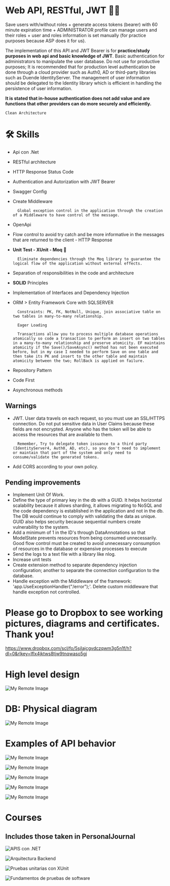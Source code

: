 # Web API, RESTful, JWT 🔑⏰
Save users with/without roles + generate access tokens (bearer) with 60 minute expiration time + ADMINISTRATOR profile can manage users and their roles + user and roles information is set manually (for practice purposes because ASP does it for us).

The implementation of this API and JWT Bearer is for **practice/study purposes in web api and basic knowledge of JWT**. Basic authentication for administrators to manipulate the user database. Do not use for productive purposes; It is recommended that for production level authentication be done through a cloud provider such as Auth0, AD or third-party libraries such as Duende IdentityServer. The management of user information should be delegated to the Identity library which is efficient in handling the persistence of user information.


**It is stated that in-house authentication does not add value and are functions that other providers can do more securely and efficiently.**

```bash
Clean Architecture
```

# 🛠 Skills
* Api con .Net
* RESTful architecture
* HTTP Response Status Code
* Authentication and Autorization with JWT Bearer
* Swagger Config
* Create Middleware

        Global exception control in the application through the creation of a Middleware to have control of the message.
* OpenApi
* Flow control to avoid try catch and be more informative in the messages that are returned to the client - HTTP Response
* **Unit Test - XUnit - Moq** 🧪
    
        Eliminate dependencies through the Moq library to guarantee the logical flow of the application without external effects.

* Separation of responsibilities in the code and architecture
* **SOLID** Principles
* Implementation of Interfaces and Dependency Injection
* ORM > Entity Framework Core with SQLSERVER

        Constraints: PK, FK, NotNull, Unique, join associative table on two tables in many-to-many relationship.

        Eager Loading

        Transactions allow you to process multiple database operations atomically so code a transaction to perform an insert on two tables in a many-to-many relationship and preserve atomicity. EF maintains atomicity if the Save()/SaveAsync() method has not been executed before, but in my case I needed to perform Save on one table and then take its PK and insert to the other table and maintain atomicity between the two; RollBack is applied on failure.

* Repository Pattern
* Code First
* Asynchronous methods


## Warnings

* JWT. User data travels on each request, so you must use an SSL/HTTPS connection. Do not put sensitive data in User Claims because these fields are not encrypted. Anyone who has the token will be able to access the resources that are available to them.

        Remember, Try to delegate token issuance to a third party (IdentityServer4, Auth0, AD, etc), so you don't need to implement or maintain that part of the system and only need to consume/validate the generated tokens.

* Add CORS according to your own policy.

## Pending improvements

* Implement Unit Of Work.
* Define the type of primary key in the db with a GUID. It helps horizontal scalability because it allows sharding, it allows migrating to NoSQL and the code dependency is established in the application and not in the db. The DB would continue to comply with validating the data as unique. GUID also helps security because sequential numbers create vulnerability to the system.
* Add a minimum of 1 in the ID's through DataAnnotations so that ModelState prevents resources from being consumed unnecessarily. Good flow control must be created to avoid unnecessary consumption of resources in the database or expensive processes to execute
* Send the logs to a text file with a library like nlog.
* Increase unit tests
* Create extension method to separate dependency injection configuration; another to separate the connection configuration to the database.
* Handle exception with the Middleware of the framework: 'app.UseExceptionHandler("/error");'. Delete custom middleware that handle exception not controlled.

# Please go to Dropbox to see working pictures, diagrams and certificates. Thank you!

https://www.dropbox.com/scl/fo/5sjlajcgvdczqwm3g5n1f/h?dl=0&rlkey=lflx4jktws8tjw9tnqwaso5gj

# High level design

![My Remote Image](https://uc25c5b90c15861212af8228c208.previews.dropboxusercontent.com/p/thumb/ABtDptl2Y-AjYppuHSLLMg68MQS_s_F3SnALWeESKiGvHcJTWPB4MYH0NtgppuKW-VoyyKbNtG4ZpfXSdF04R2-V-zNe5sP7zALJc0yRtMM4bW1Vp6hxXLvTxA5SvgKi01sllAu2FENDj6q4Ec-CGxDqYuWP70sVQ3v2P0ChYNBZFD80RuuwMd6cpVsgVE_PPQy4AUyE0bmgCH5AwvtVV7eneSg-tZJnxubsV0TCEvbdqnbema5xRzwjdEIgPliaoSdjVxSvOa2Aiy0GxE34T7Wj0DitM1Tm_GpB2IWwwt8gD_e3g3f0ipUNVvdgSoGhHgjfhTzqKLQu9a5_FpeNyxhaQwkNQEvGvKk2_iaeLpS2Rx1-mE8AQDLshexnDAj1fCqzZmZjIK99BYTXzwNgTJbwy-kL3yG139LTzElLlSjcPQ/p.png)

# DB: Physical diagram
![My Remote Image](https://uc856d249a80f9043fa627059010.previews.dropboxusercontent.com/p/thumb/ABxEyv89E_K-uyMk1Guv15tMsPtKh-r-Z2NZNLJcTkig_v4bl-TrjKsBOJ9T30OFmlOwksujyyMbRHnIBKqJNULY12KSbSylbyxULUHJh2Fcq5Dn0lPbaz8NLkuWEn3_XLOYttyKUU09i787L4-QRNPqxzz5V6C2DT9VUFl_UXn94Lhq2XezKfOq931TSmE_Ku7P1_cUtkAjm2x_lbe8_Agh4Op_iWLcG7TSNFboD1QGHbRqCheIXAWnqVYzXGQnrVA0K3XnobHAn7yURtiq6FoBzQOzmhikcRiVyDqIiGbJg-FpbkjkksGGevNTivesJQtVI9rtnGhLory2_G3JcFnFZrjpN72oewjmj9t019b16GmdkfL16q9wZP7t8XxhmLmoMkhmoLH3D6LzU01v9aSDgufOzrWkY1MjFFjIRx76zA/p.png)

# Examples of API behavior
![My Remote Image](https://ucb43486a36034b915d58d6a95b7.previews.dropboxusercontent.com/p/thumb/AByFXRVMUf_RJLMV8SC_BrUfE0Mft5gN48g4L_q7-ZopwKHRcpVsSYb7nGBD5kGroKJq8-t6vnvTbRKy-BHiv2lOFQXiiTsWz4GLKs_QmblQJkOpmb8y6wWnu7CC4Ig4bWkAcQCjD9ASVtO9r-Qt1fmBNhxuEMu3zhe01tbC_S4k6spKqcuqJMGIN3qXSGBKMIoV4UNYQ5iwHoPHuJsCFvMfWUDAPH_ZmXUcoDDysKazJv7jBJSp34K7lMglk3fgtd6vpHLdKZpAom0si8KiBlt6CUsuycUkAI-kP-n__qC8W_wcs-8Pi2tDAeRwg3vaf17DVhIfnZyoMO2p4ZE_tz7zhDL9FX5efy665YndKfM9Hczck3Qbt4HfutgS5kS9zWTJANU5mommWpuprCex_ep7oaOfTkDSc0RUARQwM899xg/p.png)

![My Remote Image](https://uc1d03ffae143fa792537e09ee73.previews.dropboxusercontent.com/p/thumb/ABxihqYksvBQHX8bzDMsk63PFMOi7i6Z_DfLMWrymAF0gglWbgLELvmkts4HwNSmmHMKU31Qtn1VI3-RgGr7XBA_toJdRXs64jQyZ0_ZRtTDDQHv8tJz7ppoAbTklQckjLar0q7aW8AaXgeSfkyukQhCyvx5ZrBRkyxw0A8UcvB9gFJ6TtH-rbstAXXoWmyZCWeD-CKdeHCaOE7i2hFAf36Igd7NlrdlmRxmlAwhzjTSOYIa1EZUAC-5W-uzh1wzPknEmF9ENSA-5oaz3U-UvzjcStitj5ULK7WYz6lDsNr8jkMrIfUm0JRwZI9tyzNm5-ZkoNjOECMf-HtseGVHWIhuMOJ75aBeKv2ZqYzxJjc38l_daBYkaUd4zbd-kgp9qk5JMRaQzjRYqjeCaqmt9mUBveXR6fqDPmeDxXR508z5pQ/p.png)

![My Remote Image](https://uce607b900adcf96f5f2d9eb5de4.previews.dropboxusercontent.com/p/thumb/ABxSK_tg15kQC0Bfd6rK9AvUY0mCmtZN-7OmbesMJ8Hnpm1Kmr-3YaiGkubbO9tP1bIYN_SQwgf2BVfhKvGAQk6qqqvVO_5AhVR9h9bEdssEjMdojIK1yt4MBXrtaSRvb4a1tu4Q68sJDytIr9M-7bqpDjopfj4ICaGka_9mU-ZYxb66kPhDrcSEaXAZqUtxwCx5_yfMJl3ZvwmgbRX6mvhVpPEZYh7RD0vPAifKdhDq_al0gblal_bekWX0SzZTAZVsvStY5YXP85KbKryZS0vkoaSt_fLxzve-PqmRhXBJqcmdAzq9eX7OCCNlUJprCcaTPOkRgfaEQa-nbQ9MKBl6ZXsbYsR3qjO0rIiwQFXJP7CCOiMF8LWopYtGOKpH5hEADvsYgbl1NCu_6hkdwzzhjNrBBNTxchTgJ38LyWiT2A/p.png)

![My Remote Image](https://uc50f113cb8bc7784f6c8c16a800.previews.dropboxusercontent.com/p/thumb/ABxw_74muhvRAbRHkibSIGJn9JFTCGT2Q-jkkSS_g6JHvRA0VtTDk4rEcGY9ZLFd1INHdhOLb03sMSAhzS2BhNsplljvdKRFcY4A6XhCDd0kgxEWtV9m57A5eghqCQOGnuCk6B4V7kOGhbtNf-2fxKkQlqk5kjzbVkvOPSbtnDhLOvfFBw1x9AJVrldYsULs7ATr1-7BbF_-GN0y1PsAmTF57-LElTqXuxVkOwLvTXyKlfjf0-fqDXwOyY-Pv7tTAVrQ8-u9eI6swXpPoZFMYG3Dp2TuVrx0pJ4WVqRZAAhlRoE-iU6abfT6oMzadv6_PzqJDENukJ_V9SuLB5eVTWX2kK3LaZgZ3RV6Jv_S8UzRYOOoV-_Ny4NMeNHpfG4fbFNOqhhVtRSIjsG085fTgaHRJxhrpbf6s62qZBjFY96sfQ/p.png)

![My Remote Image](https://uce35e69d927742236e4d2aa68e8.previews.dropboxusercontent.com/p/thumb/ABxwkoW3Uw6IXYsZtKLHo3hdvVe72iHdthXcgEiJwlsytEZONeR7BdFYT1E-VjkaMaGx2SUG6tXXLR9YuJB0oKoFMoyT2S8iRXs2hqfo3qBbjuGa2BQC7gWS7DAZThrjjZF00HYBv5xcjUffkmar_8WNcEmWlAadYmg6kKM0bVmYohlPzghxBQZtITeGFD-Hg8kJrwJ-EBTkj5gidhGuEDdraoVMFy3v2HT-IuCfp59KZ9eqkfhmdhh9_F9AO-U6o6Qt57_qZL24bdC8wdmztSTH63mF-k0__b7SFIyHcWxCD4jq2LoyvZMqQ0zRfTtwUgwxPpPAJcWgJ6IjJvgwMJ8jv2jt1APq8th6jVbxFD_BMFgWnjWT1Q_SHnzIDl0l1srow3RX8vbdNo9Di1vg4ezayWd095g7WtmxgnNCr4YSZw/p.png)

# Courses
## Includes those taken in PersonalJournal

![APIS con .NET](https://ucb2f91ad882e440712094e281eb.previews.dropboxusercontent.com/p/pdf_img/ABx_PHpEVkKxTFniQnQMm32ipJM9yTr3CfjLNR6TwKCKnyDdy19bvMppSd4tO6WyxM0VvC-rjFYdKrSOfEGbBGBBXAliyR6TPmp6AK4Dzu4Sch4Zp9BtoLgODD8v5uyURyAg70Q06W-Gz2pLaHjVRMqBX3DxNJU1q6eHveqh2CupKocqvP6nhSkhI8-Qwv6ysYk6J47orQVgjHRJ2WQ5ukW2qHfblwhkwGyPACpftPjgB7KSN3DLT3BgWsWsa0TVJebU4lrxXNrBSLFdylFX4GaeS-gdmBHbF_cgFXtJS7ryvSU8psgmJpBjxuXQWi2YY1LcyhjdVtKmxalBsN7cl8WNcC5axhnVfuuMtugrJQ4hzT4X4eW4VOfmK43hARGpO_fcAPdCdLauxJsHJUd2YvYR/p.png?page=0&scale_percent=0)

![Arquitectura Backend](https://uc6fa32ac0c0b4733e01f66b8019.previews.dropboxusercontent.com/p/pdf_img/ABzKbWURDf8-i2RyQBiZ-jkAqNjSRJNXnFFf40I75bRtO4ZOUDrUnBQdALH2vfdfsKnYnkyCbaI1y6726ItXP6IsvoQuuNamASyo7ZoYX7aCzUy4qnNkQd4qarqGHUgBVJUCqEnsqHiw2jufM6S7JfCq6OkXmdKzC2i2hufBhPqMXRnwtfzbmGYhwZp8T2_YqQVkrIrNggCjyeSIv6xjrwTTmtLqHf1KOOuE5BMPg0TmCkuFLrvOjFVWnsQONyXpBpQJgxZnAdomBHG0BlL0YAd9NOMAWpuc6VCijGmEKQbUHULpU2iIlofJndg6ScPLMjZraPuYXK4D-wNexvrqPtQ3c1Q5l71E8827MdPR_mhIe5Z1r4O1m0iQf1ZkEESMcvQNSP-bIk0O5nNfaZiqzhph/p.png?page=0&scale_percent=0)

![Pruebas unitarias con XUnit](https://uc08323a4878da615e779361ce61.previews.dropboxusercontent.com/p/pdf_img/ABugBztNbUQOncEd2yEnDvV7Og-6O1dODQkQCnd7O-ThmCAvUuJBVUVmPbF0eSF9pkh-AAUgIBHCd8UfqC_gMFbpzdnI6-QglUyY5rO6_ygJmhN0p4cxzU1NY1XzW0C7x-Pv2amMHAKnY3WySQ92rNDVVKv7TDK8-tMB2nVDHynICclYIdhC2adroP0VWtHIRrGc5of_-1yGh05mEKU6fLSHscnyJ5YJWIMEuHRlgrUC2oStQK38ktfLcOCBa1VjXZf0q_0USQvMFKwq9h5eHByfw65CVrhlkEOlJEA0af0UWKwDkY1Pxr6MA4VYdRq4cUbUkgO1WZ5LqgBkAyiPPSEyJIJv10PO1Gd2eC1zpneyJri7QVsz9V8MH1wYYsIvi_YpdoKHhRJ3zGiuRbvyVIvR/p.png?page=0&scale_percent=0)

![Fundamentos de pruebas de software](https://uc84a382b7965c8594b1be54e558.previews.dropboxusercontent.com/p/pdf_img/AByHYrHNCKOZtpe1FiwjZqD6eY4-ECegQqD8KPUD5Fnl0qIpduAuY0t9nXgcbGUHCoQjlkkz7zRe02NpqpfvBYDhrvPY9RwzaDeRtHkBTRaGIc4z11srOr6Q2KMzZTisil0CsmHwX99QI7ZlIjHVtiOisibq4hReA22ujobv8A4EUCLce1q_kxphSkpYmx41kFN1cFMpAGGjZCgV_bynd_F_c5j1Bz1ocQCQB9Tza0KJ71Pn10t7TpJBjw5OcSmjiqKBnIazUeAqyAk7p-wJ_qtuGAP8AiHnatN01JdZ9rPLmGVpW0ypXt50jQxZa3tWTStotYz12LqvWWPIZ7yTKfm934qBptViw9jBHmPnht2qcapnKCx6UP3N5yFhsJrO_SMUQkxpEWubr9lilozpC4W9/p.png?page=0&scale_percent=0)